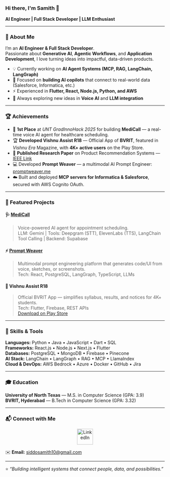 ### Hi there, I'm Samith 👋  
**AI Engineer | Full Stack Developer | LLM Enthusiast**

---

### 🚀 About Me  
I’m an **AI Engineer & Full Stack Developer**.  
Passionate about **Generative AI**, **Agentic Workflows**, and **Application Development**, I love turning ideas into impactful, data-driven products.

- 💡 Currently working on **AI Agent Systems (MCP, RAG, LangChain, LangGraph)**  
- 🧠 Focused on **building AI copilots** that connect to real-world data (Salesforce, Informatica, etc.)  
- ⚡ Experienced in **Flutter, React, Node.js, Python, and AWS**  
- 🎯 Always exploring new ideas in **Voice AI** and **LLM integration**  

---

### 🏆 Achievements  
- 🥇 **1st Place** at *UNT GradInnoHack 2025* for building **MediCall** — a real-time voice AI agent for healthcare scheduling.  
- 🏆 **Developed Vishnu Assist R18** — Official App of **BVRIT**, featured in *Vishnu Era* Magazine, with **4K+ active users** on the Play Store.  
- 🧩 **Published Research Paper** on Product Recommendation Systems — [IEEE Link](https://ieeexplore.ieee.org/document/10212422)  
- 💻 Developed **Prompt Weaver** — a multimodal AI Prompt Engineer: [promptweaver.me](https://promptweaver.me/)  
- ☁️ Built and deployed **MCP servers for Informatica & Salesforce**, secured with AWS Cognito OAuth.  

---

### 🧩 Featured Projects  

#### 🩺 [MediCall](https://vapiiiii.netlify.app/)
> Voice-powered AI agent for appointment scheduling.  
LLM: Gemini | Tools: Deepgram (STT), ElevenLabs (TTS), LangChain Tool Calling | Backend: Supabase  

#### ⚡ [Prompt Weaver](https://promptweaver.me/)
> Multimodal prompt engineering platform that generates code/UI from voice, sketches, or screenshots.  
Tech: React, PostgreSQL, LangGraph, TypeScript, LLMs  

#### 📱 Vishnu Assist R18  
> Official BVRIT App — simplifies syllabus, results, and notices for 4K+ students.  
Tech: Flutter, Firebase, REST APIs  
[Download on Play Store](https://play.google.com/store/apps/details?id=sam.vishnu_syllabus)

---

### 🧠 Skills & Tools  

**Languages:** Python • Java • JavaScript • Dart • SQL  
**Frameworks:** React.js • Node.js • Next.js • Flutter  
**Databases:** PostgreSQL • MongoDB • Firebase • Pinecone  
**AI Stack:** LangChain • LangGraph • RAG • MCP • LlamaIndex  
**Cloud & DevOps:** AWS Bedrock • Azure • Docker • GitHub • Jira  

---

### 🎓 Education  
**University of North Texas** — M.S. in Computer Science (GPA: 3.9)  
**BVRIT, Hyderabad** — B.Tech in Computer Science (GPA: 3.32)  

---

### 📬 Connect with Me  
<p align="center">
  <a href="https://www.linkedin.com/in/samith-deshai-siddo-787830353/" target="_blank">
    <img src="https://cdn.jsdelivr.net/npm/simple-icons@v3/icons/linkedin.svg" width="50" height="50" alt="LinkedIn" />
  </a>
</p>
 
✉️ **Email:** [siddosamith10@gmail.com](mailto:siddosamith10@gmail.com)  

---

⭐ *“Building intelligent systems that connect people, data, and possibilities.”*  
